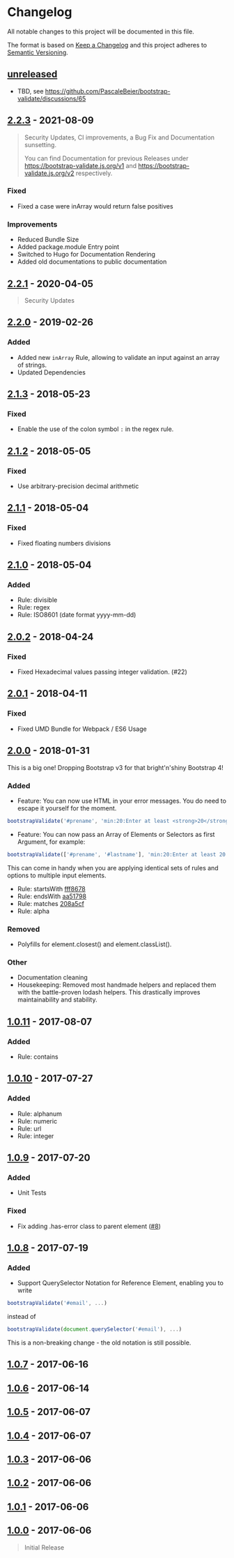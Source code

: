 # Changelog
All notable changes to this project will be documented in this file.

The format is based on [Keep a Changelog](http://keepachangelog.com/en/1.0.0/)
and this project adheres to [Semantic Versioning](http://semver.org/spec/v2.0.0.html).

## [unreleased]

- TBD, see <https://github.com/PascaleBeier/bootstrap-validate/discussions/65>

## [2.2.3] - 2021-08-09

> Security Updates, CI improvements, a Bug Fix and Documentation sunsetting.
>
> You can find Documentation for previous Releases under
> <https://bootstrap-validate.js.org/v1> and
> <https://bootstrap-validate.js.org/v2> respectively.

### Fixed

- Fixed a case were inArray would return false positives

### Improvements

- Reduced Bundle Size
- Added package.module Entry point
- Switched to Hugo for Documentation Rendering
- Added old documentations to public documentation

## [2.2.1] - 2020-04-05

> Security Updates

## [2.2.0] - 2019-02-26

### Added

- Added new `inArray` Rule, allowing to validate an input against an array of strings.
- Updated Dependencies

## [2.1.3] - 2018-05-23

### Fixed

- Enable the use of the colon symbol `:` in the regex rule.

## [2.1.2] - 2018-05-05

### Fixed

- Use arbitrary-precision decimal arithmetic

## [2.1.1] - 2018-05-04

### Fixed

- Fixed floating numbers divisions

## [2.1.0] - 2018-05-04

### Added

- Rule: divisible
- Rule: regex
- Rule: ISO8601 (date format yyyy-mm-dd)

## [2.0.2] - 2018-04-24

### Fixed

- Fixed Hexadecimal values passing integer validation. (#22)

## [2.0.1] - 2018-04-11

### Fixed

- Fixed UMD Bundle for Webpack / ES6 Usage

## [2.0.0] - 2018-01-31

This is a big one! Dropping Bootstrap v3 for that bright'n'shiny Bootstrap 4!

### Added

- Feature: You can now use HTML in your error messages. You do need to escape it yourself for the moment.

```javascript
bootstrapValidate('#prename', 'min:20:Enter at least <strong>20</strong> characters.');
```

- Feature: You can now pass an Array of Elements or Selectors as first Argument, for example:

```javascript
bootstrapValidate(['#prename', '#lastname'], 'min:20:Enter at least 20 characters!');
```

This can come in handy when you are applying identical sets of rules and options to multiple input elements.

- Rule: startsWith [fff8678](https://github.com/PascaleBeier/bootstrap-validate/commit/fff867887914a97876ae66c0b4867d46c17a02b6)
- Rule: endsWith [aa51798](https://github.com/PascaleBeier/bootstrap-validate/commit/aa51798fd7702183c683021a60fb8705e0306d2b)
- Rule: matches [208a5cf](https://github.com/PascaleBeier/bootstrap-validate/commit/208a5cf7ab17add9da153addcdcf90eefb9529be)
- Rule: alpha

### Removed

- Polyfills for element.closest() and element.classList().

### Other

- Documentation cleaning
- Housekeeping: Removed most handmade helpers and replaced them with the battle-proven lodash helpers. This drastically improves maintainability and stability.

## [1.0.11] - 2017-08-07

### Added

- Rule: contains

## [1.0.10] - 2017-07-27

### Added

- Rule: alphanum
- Rule: numeric
- Rule: url
- Rule: integer

## [1.0.9] - 2017-07-20

### Added

- Unit Tests

### Fixed

- Fix adding .has-error class to parent element ([#8](https://github.com/PascaleBeier/bootstrap-validate/issues/8))

## [1.0.8] - 2017-07-19

### Added

- Support QuerySelector Notation for Reference Element, enabling you to write

```js
bootstrapValidate('#email', ...)
```

instead of

```js
bootstrapValidate(document.querySelector('#email'), ...)
```

This is a non-breaking change - the old notation is still possible.


## [1.0.7] - 2017-06-16

## [1.0.6] - 2017-06-14

## [1.0.5] - 2017-06-07

## [1.0.4] - 2017-06-07

## [1.0.3] - 2017-06-06

## [1.0.2] - 2017-06-06

## [1.0.1] - 2017-06-06

## [1.0.0] - 2017-06-06

> Initial Release

[unreleased]: https://github.com/PascaleBeier/bootstrap-validate/compare/v2.2.3...HEAD
[2.2.3]: https://github.com/PascaleBeier/bootstrap-validate/compare/v2.2.2...v2.2.3
[2.2.2]: https://github.com/PascaleBeier/bootstrap-validate/compare/v2.2.1...v2.2.2
[2.2.1]: https://github.com/PascaleBeier/bootstrap-validate/compare/v2.2.0...v2.2.1
[2.2.0]: https://github.com/PascaleBeier/bootstrap-validate/compare/v2.1.3...v2.2.0
[2.1.3]: https://github.com/PascaleBeier/bootstrap-validate/compare/v2.1.2...v2.1.3
[2.1.2]: https://github.com/PascaleBeier/bootstrap-validate/compare/v2.1.1...v2.1.2
[2.1.1]: https://github.com/PascaleBeier/bootstrap-validate/compare/v2.1.0...v2.1.1
[2.1.0]: https://github.com/PascaleBeier/bootstrap-validate/compare/v2.0.2...v2.1.0
[2.0.2]: https://github.com/PascaleBeier/bootstrap-validate/compare/v2.0.1...v2.0.2
[2.0.1]: https://github.com/PascaleBeier/bootstrap-validate/compare/v2.0.0...v2.0.1
[2.0.0]: https://github.com/PascaleBeier/bootstrap-validate/compare/1.0.11...v2.0.0
[1.0.11]: https://github.com/PascaleBeier/bootstrap-validate/compare/1.0.10...1.0.11
[1.0.10]: https://github.com/PascaleBeier/bootstrap-validate/compare/1.0.9...1.0.10
[1.0.9]: https://github.com/PascaleBeier/bootstrap-validate/compare/1.0.8...1.0.9
[1.0.8]: https://github.com/PascaleBeier/bootstrap-validate/compare/1.0.7...1.0.8
[1.0.7]: https://github.com/PascaleBeier/bootstrap-validate/compare/1.0.6...1.0.7
[1.0.6]: https://github.com/PascaleBeier/bootstrap-validate/compare/1.0.5...1.0.6
[1.0.5]: https://github.com/PascaleBeier/bootstrap-validate/compare/1.0.4...1.0.5
[1.0.4]: https://github.com/PascaleBeier/bootstrap-validate/compare/1.0.3...1.0.4
[1.0.3]: https://github.com/PascaleBeier/bootstrap-validate/compare/1.0.2...1.0.3
[1.0.2]: https://github.com/PascaleBeier/bootstrap-validate/compare/1.0.1...1.0.2
[1.0.1]: https://github.com/PascaleBeier/bootstrap-validate/compare/1.0.0...1.0.1
[1.0.0]: https://github.com/PascaleBeier/bootstrap-validate/commit/aa4fbffa625dc389292cc1246bd04573f9371e93

